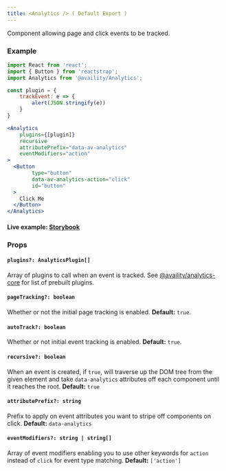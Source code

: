 ```yaml
---
title: <Analytics /> ( Default Export )
---
```


Component allowing page and click events to be tracked.

### Example

```jsx
import React from 'react';
import { Button } from 'reactstrap';
import Analytics from '@availity/Analytics';

const plugin = {
    trackEvent: e => {
        alert(JSON.stringify(e))
    }
}

<Analytics
    plugins={[plugin]}
    recursive
    attributePrefix="data-av-analytics"
    eventModifiers="action"
>
  <Button
        type="button"
        data-av-analytics-action="click"
        id="button"
  >
    Click Me
  </Button>
</Analytics>
```

#### Live example: [Storybook](https://availity.github.io/availity-react/storybook/?path=/story/components-analytics--default)

### Props

#### `plugins?: AnalyticsPlugin[]`

Array of plugins to call when an event is tracked. See [@availity/analytics-core](https://availity.github.io/sdk-js/features/analytics/) for list of prebuilt plugins.

#### `pageTracking?: boolean`

Whether or not the initial page tracking is enabled. **Default:** `true`.

#### `autoTrack?: boolean`

Whether or not initial event tracking is enabled. **Default:** `true`.

#### `recursive?: boolean`

When an event is created, if `true`, will traverse up the DOM tree from the given element and take `data-analytics` attributes off each component until it reaches the root. **Default:** `true`

#### `attributePrefix?: string`

Prefix to apply on event attributes you want to stripe off components on click. **Default:** `data-analytics`

#### `eventModifiers?: string | string[]`

Array of event modifiers enabling you to use other keywords for `action` instead of `click` for event type matching. **Default:** `['action']`
